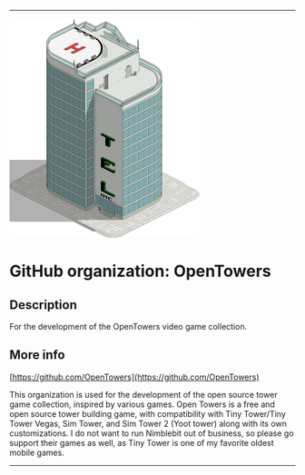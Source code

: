   
***

![TowerIcon_Dev.png failed to load. The file may be missing or corrupt. Check the file path for errors first.](/AdditionalInfo/1/OpenTowers/TowerIcon_Dev.png)

# GitHub organization: OpenTowers

## Description

For the development of the OpenTowers video game collection.

## More info

[https://github.com/OpenTowers](https://github.com/OpenTowers)

This organization is used for the development of the open source tower game collection, inspired by various games. Open Towers is a free and open source tower building game, with compatibility with Tiny Tower/Tiny Tower Vegas, Sim Tower, and Sim Tower 2 (Yoot tower) along with its own customizations. I do not want to run Nimblebit out of business, so please go support their games as well, as Tiny Tower is one of my favorite oldest mobile games.

***
